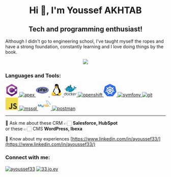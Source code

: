 <h1 align="center">Hi 👋, I'm Youssef AKHTAB</h1>


<h2 align="center">Tech and programming enthusiast! </h2>

<p>Although I didn't go to engineering school, I've taught myself the ropes and have a strong foundation, constantly learning and I love doing things by the book.</p>
<div align="center">
<img src="https://user-images.githubusercontent.com/74038190/212750999-42ff8a64-dad8-4772-9648-849968543991.gif"  width="300" ></img>
</div>

<h3 align="left">Languages and Tools:</h3>
<p align="left">  <a href="https://docs.microsoft.com/en-us/dotnet/csharp/" target="_blank" rel="noreferrer">
        <img src="https://raw.githubusercontent.com/devicons/devicon/master/icons/csharp/csharp-original.svg" alt="csharp" width="40" height="40"/>
    </a> <a href="https://developer.salesforce.com/" target="_blank" rel="noreferrer">
        <img src="https://www.vectorlogo.zone/logos/salesforce/salesforce-ar21.svg" alt="apex" width="auto" height="40"/>
    </a> <a href="https://www.php.net" target="_blank" rel="noreferrer"> <img src="https://raw.githubusercontent.com/devicons/devicon/master/icons/php/php-original.svg" alt="php" width="40" height="40"/> </a>  <a href="https://www.linux.org/" target="_blank" rel="noreferrer"> <img src="https://raw.githubusercontent.com/devicons/devicon/master/icons/linux/linux-original.svg" alt="linux" width="40" height="40"/> </a>  <a href="https://www.docker.com/" target="_blank" rel="noreferrer">
        <img src="https://raw.githubusercontent.com/devicons/devicon/master/icons/docker/docker-original-wordmark.svg" alt="docker" width="40" height="40"/>
    </a>
    <a href="https://www.openshift.com/" target="_blank" rel="noreferrer">
        <img src="https://www.vectorlogo.zone/logos/openshift/openshift-icon.svg" alt="openshift" width="40" height="40"/>
    </a>
    <a href="https://kubernetes.io/" target="_blank" rel="noreferrer">
        <img src="https://raw.githubusercontent.com/devicons/devicon/master/icons/kubernetes/kubernetes-original.svg" alt="kubernetes" width="40" height="40"/>
    </a>  <a href="https://symfony.com" target="_blank" rel="noreferrer"> <img src="https://symfony.com/logos/symfony_black_03.svg" alt="symfony" width="40" height="40"/> </a> <a href="https://git-scm.com/" target="_blank" rel="noreferrer"> <img src="https://www.vectorlogo.zone/logos/git-scm/git-scm-icon.svg" alt="git" width="40" height="40"/> </a> <a href="https://developer.mozilla.org/en-US/docs/Web/JavaScript" target="_blank" rel="noreferrer"> <img src="https://raw.githubusercontent.com/devicons/devicon/master/icons/javascript/javascript-original.svg" alt="javascript" width="40" height="40"/> </a> <a href="https://www.microsoft.com/en-us/sql-server" target="_blank" rel="noreferrer"> <img src="https://www.svgrepo.com/show/303229/microsoft-sql-server-logo.svg" alt="mssql" width="40" height="40"/> </a> <a href="https://www.mysql.com/" target="_blank" rel="noreferrer"> <img src="https://raw.githubusercontent.com/devicons/devicon/master/icons/mysql/mysql-original-wordmark.svg" alt="mysql" width="40" height="40"/> </a>  <a href="https://postman.com" target="_blank" rel="noreferrer"> <img src="https://www.vectorlogo.zone/logos/getpostman/getpostman-icon.svg" alt="postman" width="40" height="40"/> </a>

</p>


--------------------------------------------------------

 💬 Ask me about these CRM 👉🏻 **Salesforce, HubSpot** <br>
 or these 👉🏻 CMS **WordPress, Ibexa**

 📄 Know about my experiences [https://www.linkedin.com/in/ayoussef33/](https://www.linkedin.com/in/ayoussef33/)

<h3 align="left">Connect with me:</h3>
<p align="left">
<a href="https://linkedin.com/in/ayoussef33" target="blank"><img align="center" src="https://raw.githubusercontent.com/rahuldkjain/github-profile-readme-generator/master/src/images/icons/Social/linked-in-alt.svg" alt="ayoussef33" height="30" width="40" /></a>
<a href="https://instagram.com/33.jo.ey" target="blank"><img align="center" src="https://raw.githubusercontent.com/rahuldkjain/github-profile-readme-generator/master/src/images/icons/Social/instagram.svg" alt="33.jo.ey" height="30" width="40" /></a>
</p>
